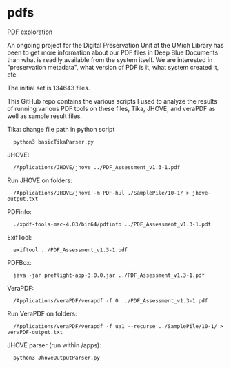 # pdfs
PDF exploration

An ongoing project for the Digital Preservation Unit at the UMich Library has been to get more information about our PDF files in Deep Blue Documents than what is readily available from the system itself. We are interested in "preservation metadata", what version of PDF is it, what system created it, etc. 

The initial set is 134643 files. 

This GitHub repo contains the various scripts I used to analyze the results of running various PDF tools on these files, Tika, JHOVE, and veraPDF as well as sample result files. 

Tika:
change file path in python script 

      python3 basicTikaParser.py

JHOVE:

      /Applications/JHOVE/jhove ../PDF_Assessment_v1.3-1.pdf

Run JHOVE on folders:

      /Applications/JHOVE/jhove -m PDF-hul ./SamplePile/10-1/ > jhove-output.txt

PDFinfo:

      ./xpdf-tools-mac-4.03/bin64/pdfinfo ../PDF_Assessment_v1.3-1.pdf

ExifTool:

      exiftool ../PDF_Assessment_v1.3-1.pdf

PDFBox:

      java -jar preflight-app-3.0.0.jar ../PDF_Assessment_v1.3-1.pdf

VeraPDF:

      /Applications/veraPDF/verapdf -f 0 ../PDF_Assessment_v1.3-1.pdf

Run VeraPDF on folders:

      /Applications/veraPDF/verapdf -f ua1 --recurse ../SamplePile/10-1/ > veraPDF-output.txt


JHOVE parser (run within /apps):

      python3 JhoveOutputParser.py

